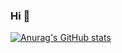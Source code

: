 ### Hi 👋
[![Anurag's GitHub stats](https://github-readme-stats.vercel.app/api?username=userZheng686)](https://github.com/anuraghazra/github-readme-stats)

<!--
**userZheng686/userZheng686** is a ✨ _special_ ✨ repository because its `README.md` (this file) appears on your GitHub profile.

Here are some ideas to get you started:

- 🔭 I’m currently working on ...
- 🌱 I’m currently learning ...
- 👯 I’m looking to collaborate on ...
- 🤔 I’m looking for help with ...
- 💬 Ask me about ...
- 📫 How to reach me: ...
- 😄 Pronouns: ...
- ⚡ Fun fact: ...
-->
